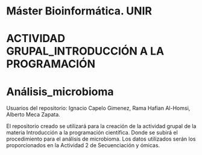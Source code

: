 # Máster Bioinformática. UNIR
# ACTIVIDAD GRUPAL_INTRODUCCIÓN A LA PROGRAMACIÓN
# Análisis_microbioma
Usuarios del repositorio: Ignacio Capelo Gimenez, Rama Hafian Al-Homsi, Alberto Meca Zapata.

El repositorio creado se utilizará para la creación de la actividad grupal de la materia Introducción a la programación científica. Donde se subirá el procedimiento para el análisis de microbioma. Los datos utilizados serán los proporcionados en la Actividad 2 de Secuenciación y ómicas.


